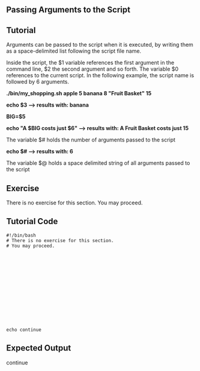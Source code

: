 Passing Arguments to the Script
-------------------------------

Tutorial
--------
Arguments can be passed to the script when it is executed, by writing them as a space-delimited list following the script file name.

Inside the script, the $1 variable references the first argument in the command line, $2 the second argument and so forth.
The variable $0 references to the current script. In the following example, the script name is followed by 6 arguments. 

**./bin/my_shopping.sh apple 5 banana 8 "Fruit Basket" 15**

**echo $3                          --> results with: banana**

**BIG=$5**

**echo "A $BIG costs just $6"      --> results with: A Fruit Basket costs just 15**

The variable $# holds the number of arguments passed to the script

**echo $#			   --> results with: 6**

The variable $@ holds a space delimited string of all arguments passed to the script

Exercise
-------------
There is no exercise for this section. You may proceed.

Tutorial Code
-------------
	#!/bin/bash
	# There is no exercise for this section. 
	# You may proceed.















	echo continue

Expected Output
---------------
continue
